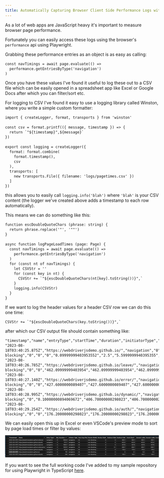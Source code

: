 ```yaml
---
title: Automatically Capturing Browser Client Side Performance Logs with Playwright
---
```


As a lot of web apps are JavaScript heavy it's important to measure browser page performance.

Fortunately you can easily access these logs using the browser's `performance` api using Playwright.

Grabbing these performance entries as an object is as easy as calling:

```
const navTimings = await page.evaluate(() =>
  performance.getEntriesByType('navigation')
)
```

Once you have these values I've found it useful to log these out to a CSV file which can be easily opened in a spreadsheet app like Excel or Google Docs after which you can filter/sort etc.

For logging to CSV I've found it easy to use a logging library called Winston, where you write a simple custom formatter:

```
import { createLogger, format, transports } from 'winston'

const csv = format.printf(({ message, timestamp }) => {
  return `"${timestamp}",${message}`
})

export const logging = createLogger({
  format: format.combine(
    format.timestamp(),
    csv
  ),
  transports: [
    new transports.File({ filename: 'logs/pagetimes.csv' })
  ]
})
```

this allows you to easily call `logging.info('blah')` where `'blah'` is your CSV content (the logger we've created above adds a timestamp to each row automatically).

This means we can do something like this:

```
function escDoubleQuoteChars (phrase: string) {
  return phrase.replace('"', '""')
}

async function logPageLoadTimes (page: Page) {
  const navTimings = await page.evaluate(() =>
    performance.getEntriesByType('navigation')
  )
  for (const nt of navTimings) {
    let CSVStr = ''
    for (const key in nt) {
      CSVStr += `"${escDoubleQuoteChars(nt[key].toString())}",`
    }
    logging.info(CSVStr)
  }
}
```

If we want to log the header values for a header CSV row we can do this one time:

```
CSVStr += `"${escDoubleQuoteChars(key.toString())}",`
```

after which our CSV output file should contain something like:

```
"timestamp","name","entryType","startTime","duration","initiatorType","nextHopProtocol","renderBlockingStatus","workerStart","redirectStart","redirectEnd","fetchStart","domainLookupStart","domainLookupEnd","connectStart","secureConnectionStart","connectEnd","requestStart","responseStart","firstInterimResponseStart","responseEnd","transferSize","encodedBodySize","decodedBodySize","responseStatus","serverTiming","unloadEventStart","unloadEventEnd","domInteractive","domContentLoadedEventStart","domContentLoadedEventEnd","domComplete","loadEventStart","loadEventEnd","type","redirectCount","activationStart","criticalCHRestart",
"2023-08-18T03:40:25.875Z","https://webdriverjsdemo.github.io/","navigation","0","748.5999999940395","navigation","h2","non-blocking","0","0","0","0.09999999403953552","2.5","5.5999999940395355","5.5999999940395355","46.5","108.70000000298023","108.79999999701977","422.3999999910593","0","423.59999999403954","734","434","970","200","","0","0","748.0999999940395","748.0999999940395","748.0999999940395","748.3999999910593","748.3999999910593","748.5999999940395","navigate","0","0","0",
"2023-08-18T03:40:26.785Z","https://webdriverjsdemo.github.io/leave/","navigation","0","1694.8999999910593","navigation","h2","non-blocking","0","0","462.09999999403954","462.09999999403954","462.09999999403954","462.09999999403954","462.09999999403954","462.09999999403954","462.09999999403954","465.8999999910593","1346.5999999940395","0","1347","592","292","416","200","","0","0","1694.0999999940395","1694.0999999940395","1694.0999999940395","1694.8999999910593","1694.8999999910593","1694.8999999910593","navigate","1","0","0",
"2023-08-18T03:40:27.140Z","https://webdriverjsdemo.github.io/error/","navigation","0","1064.7000000029802","navigation","h2","non-blocking","0","0","427.6000000089407","427.6000000089407","427.6000000089407","427.6000000089407","427.6000000089407","427.6000000089407","427.6000000089407","428.20000000298023","750.7000000029802","0","751.2000000029802","556","256","349","200","","0","0","1064.2000000029802","1064.2000000029802","1064.2000000029802","1064.7000000029802","1064.7000000029802","1064.7000000029802","navigate","1","0","0",
"2023-08-18T03:40:28.995Z","https://webdriverjsdemo.github.io/dynamic/","navigation","0","1063.5","navigation","h2","non-blocking","0","0.10000000894069672","406.70000000298023","406.70000000298023","406.70000000298023","406.70000000298023","406.70000000298023","406.70000000298023","406.70000000298023","407.20000000298023","711.7999999970198","0","712.2999999970198","630","330","533","200","","0","0","1062.5","1062.5","1062.5","1063.2000000029802","1063.2000000029802","1063.5","navigate","1","0","0",
"2023-08-18T03:40:29.254Z","https://webdriverjsdemo.github.io/auth/","navigation","0","874.9000000059605","navigation","h2","non-blocking","0","0","176.20000000298023","176.20000000298023","176.20000000298023","176.20000000298023","176.20000000298023","176.20000000298023","176.20000000298023","176.79999999701977","492.70000000298023","0","493.90000000596046","674","374","630","200","","0","0","867.7999999970198","867.7999999970198","867.7999999970198","873.7999999970198","873.7999999970198","874.9000000059605","navigate","1","0","0",
```

We can easily open this up in Excel or even VSCode's preview mode to sort by page load times or filter by values:

![](/media/VScodeCSV.png)

If you want to see the full working code I've added to my sample repository for using Playwright in TypeScript [here](https://github.com/alisterscott/playwright-test-ts-demo).
